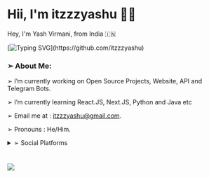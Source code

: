 # Hii, I'm itzzzyashu ✌🏻
Hey, I'm Yash Virmani, from India 🇮🇳

[![Typing SVG](https://readme-typing-svg.demolab.com?font=Odin+Rounded&weight=100&size=20&duration=2000&pause=250&color=6f00fe&vCenter=true&width=700&height=40&lines=I'm+into+these+programming+languages.;Java%2C+Python%2C+HTML%2C+CSS%2C+Javascript;Web+and+Android+App+Development;Computer+Software+Programming+and+more.)](https://github.com/itzzzyashu)

### ➢ About Me:
➢ I’m currently working on Open Source Projects, Website, API and Telegram Bots.

➢ I’m currently learning React.JS, Next.JS, Python and Java etc

➢ Email me at : itzzzyashu@gmail.com.

➢ Pronouns : He/Him.


<details>
<summary> ➢ Social Platforms </summary>
<table>
  <tr>
    <td><a href="https://www.facebook.com/Itzzzyashu/"><b> Facebook </b></a></td>
    <td><a href="https://www.instagram.com/Itzzzyashu/"><b> Instagram </a></td>
  </tr>
  <tr>
    <td><a href="https://www.twitter.com/Itzzzyashu/"><b> Twitter </a></td>
    <td><a href="https://telegram.me/Itzzzyashu/"><b> Telegram </a></td>
  </tr>
  <tr>
    <td><a href="https://www.quora.com/profile/Itzzzyashu/"><b> Quora </b></a></td>
    <td><a href="https://www.reddit.com/user/Itzzzyashu/"><b> Reddit </b></a></td>
  </tr>
  <tr>
    <td><a href="https://www.youtube.com/@Itzzzyashu"><b> Youtube </b></a></td>
    <td><a href="https://www.pinterest.com/aleciento/"><b> Pinterest </b></a></td>
  </tr>
</table>
</details>

  
#
<img align="center" src="https://github-readme-stats-git-masterrstaa-rickstaa.vercel.app/api?username=itzzzyashu&hide=stars&show_icons=true&icon_color=fff&bg_color=6f00fe,6f00fe,ff0000&title_color=fff&text_color=fff&count_private=true">
